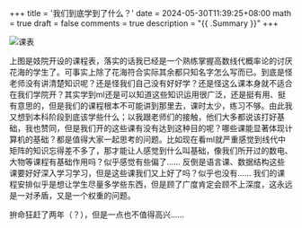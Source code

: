 +++
title = '我们到底学到了什么？'
date = 2024-05-30T11:39:25+08:00
math = true 
draft = false
comments = true
description = "{{ .Summary }}"
+++

![课表](https://pic3.zhimg.com/80/v2-8ebe5f7b265b9066904fc8d63ca75b8e_1440w.webp)

上图是妓院开设的课程表，落实的话我已经是一个熟练掌握高数线代概率论的讨厌花海的学生了。可事实上除了花海符合实际其余都只知名字怎么写而已。到底是怪老师没有讲清楚知识呢？还是怪我们自己没有好好学？还是怪这么课本身就不适合在我们学院开？其实学到ml还是可以知道这些知识运用很广泛，还是挺有用、挺有意思的，但是我们的课程根本不可能讲到那里去，课时太少，练习不够。由此我又想到本科阶段到底该学些什么；以我跟老师们的接触，他们大多都说该打好基础，我也赞同，但是我们开的这些课有没有达到这种目的呢？哪些课能显著体现计算机的基础？都是值得大家一起思考的问题。比如现在看ml就严重感觉到线代中矩阵的知识忘得差不多了，那才能让人感觉到什么叫基础，像我们所开过的数电、大物等课程有基础作用吗？似乎感觉有些偏了…… 反倒是语言课、数据结构这些课要好好深入学习学习，但是这些课我们又上好了吗？似乎也没有…… 我们的课程安排似乎是想让学生尽量多学些东西，但是顾了广度肯定会顾不上深度，这永远是一对矛盾，又是一个权重的问题。

拚命狂赶了两年（？），但是一点也不值得高兴……
